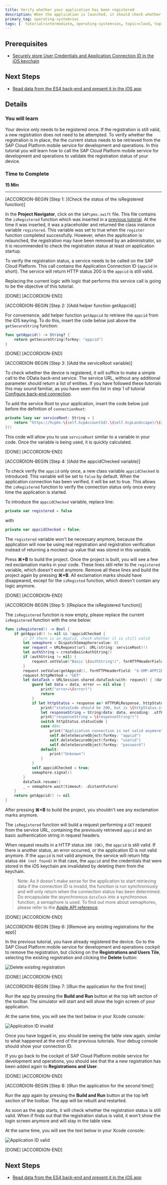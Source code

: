 ```yaml
---
title: Verify whether your application has been registered
description: When the application is launched, it should check whether the application is properly registered with the SAP Cloud Platform Mobile Service. Only when it is registered, it allowed to access back-end services.
primary_tag: operating-system>ios
tags: [  tutorial>intermediate, operating-system>ios, topic>cloud, topic>mobile, products>sap-cloud-platform ]
---
```


## Prerequisites  
 - [Securely store User Credentials and Application Connection ID in the iOS keychain](https://www.sap.com/developer/tutorials/fiori-ios-hcpms-secure-credentials-keychain.html)

## Next Steps
 - [Read data from the ES4 back-end and present it in the iOS app](https://www.sap.com/developer/tutorials/fiori-ios-hcpms-retrieve-odata-service.html)

## Details
### You will learn  
Your device only needs to be registered once. If the registration is still valid, a new registration does not need to be attempted. To verify whether the registration is in place, the the current status needs to be retrieved from the SAP Cloud Platform mobile service for development and operations. In this tutorial you will learn how to call the SAP Cloud Platform mobile service for development and operations to validate the registration status of your device.

### Time to Complete
**15 Min**

---

[ACCORDION-BEGIN [Step 1: ](Check the status of the isRegistered function)]

In the **Project Navigator**, click on the `SAPcpms.swift` file. This file contains the `isRegistered` function which was inserted in a [previous tutorial](http://www.sap.com/developer/tutorials.html?fiori-ios-hcpms-device-registration.html). At the time it was inserted, it was a placeholder and returned the class instance variable `registered`. This variable was set to true when the `register` function completed successfully. However, when the application is relaunched, the registration may have been removed by an administrator, so it is recommended to check the registration status at least on application startup.

To verify the registration status, a service needs to be called on the SAP Cloud Platform. This call contains the Application Connection ID (`appcid` in short). The service will return HTTP status 200 is the `appcid` is still valid.

Replacing the current logic with logic that performs this service call is going to be the objective of this tutorial.

[DONE]
[ACCORDION-END]

[ACCORDION-BEGIN [Step 2: ](Add helper function getAppcid)]

For convenience, add helper function `getAppcid` to retrieve the `appcid` from the iOS keyring. To do this, insert the code below just above the `getSecureString` function:

```swift
func getAppcid() -> String? {
    return getSecureString(forKey: "appcid")
}
```

[DONE]
[ACCORDION-END]

[ACCORDION-BEGIN [Step 3: ](Add the serviceRoot variable)]

To check whether the device is registered, it will suffice to make a simple call to the OData back-end service. The service URL, without any additional parameter should return a list of entities. If you have followed these tutorials this may sound familiar, as you have seen this list in step 1 of tutorial [Configure back-end connection](http://www.sap.com/developer/tutorials.html?fiori-ios-hcpms-backend-connection.html).

To add the service Root to your application, insert the code below just before the definition of `connectionRoot`:

```swift
private lazy var serviceRoot: String = {
    return "https://hcpms-\(self.hcpAccountId).\(self.hcpLandscape)/\(self.hcpAppId)"
}()
```

This code will allow you to use `serviceRoot` similar to a variable in your code. Once the variable is being used, it is quickly calculated.

[DONE]
[ACCORDION-END]

[ACCORDION-BEGIN [Step 4: ](Add the appcidChecked variable)]

To check verify the `appcid` only once, a new class variable `appcidChecked` is introduced. This variable will be set to `false` by default. When the application connection has been verified, it will be set to true. This allows the `isRegistered` function to verify the connection status only once every time the application is started.

To introduce the `appcidChecked` variable, replace line:
```swift
private var registered = false
```
with
```swift
private var appcidChecked = false;
```

The `registered` variable won't be necessary anymore, because the application will now be using real registration and registration verification instead of returning a mocked-up value that was stored in this variable.

Press **⌘+B** to build the project. Once the project is built, you will see a few red exclamation marks in your code. These lines still refer to the `registered` variable, which doesn't exist anymore. Remove all these lines and build the project again by pressing **⌘+B**. All exclamation marks should have disappeared, except for the `isRegisted` function, which doesn't contain any logic anymore.

[DONE]
[ACCORDION-END]

[ACCORDION-BEGIN [Step 5: ](Replace the isRegistered function)]

The `isRegistered` function is now empty, please replace the current `isRegistered` function with the one below:

```swift
func isRegistered() -> Bool {
    if getAppcid() != nil && !appcidChecked {
        // If there is an AppCid, check whether it is still valid
        let semaphore = DispatchSemaphore(value: 0)
        var request = URLRequest(url: URL(string: serviceRoot)!)
        let authString = createBasicAuthString()
        if (authString != nil) {
            request.setValue("Basic \(authString!)", forHTTPHeaderField: "Authorization")
        }
        request.setValue(getAppcid(), forHTTPHeaderField: "X-SMP-APPCID")
        request.httpMethod = "GET"
        let dataTask = URLSession.shared.dataTask(with: request) { (data, response, error) in
            guard let data = data, error == nil else {
                print("error=\(error)")
                return
            }
            if let httpStatus = response as? HTTPURLResponse, httpStatus.statusCode != 200 {
                print("statusCode should be 200, but is \(httpStatus.statusCode)")
                let responseString = String(data: data, encoding: .utf8)
                print("responseString = \(responseString!)")
                switch httpStatus.statusCode {
                case 404:
                    print("Application connection is not valid anymore")
                    self.deleteSecureObject(forKey: "appcid")
                    self.deleteSecureObject(forKey: "userid")
                    self.deleteSecureObject(forKey: "password")
                default:
                    print("Unknown")
                }
            }
            self.appcidChecked = true;
            semaphore.signal()
        }
        dataTask.resume()
        _ = semaphore.wait(timeout: .distantFuture)
    }
    return getAppcid() != nil
}
```

After pressing **⌘+B** to build the project, you shouldn't see any exclamation marks anymore.

The `isRegistered` function will build a request performing a `GET` request from the service URL, containing the previously retrieved `appcid` and an basic authentication string in request headers.

When request results in a HTTP status `200 (OK)`, the `appcid` is still valid. If there is another status, an error occurred, or the application ID is not valid anymore. If the `appcid` is not valid anymore, the service will return http status `404 (not found)` in that case, the `appcid` and the credentials that were stored in the iOS keychain are invalidated by deleting them from the keychain.

> Note: As it doesn't make sense for the application to start retrieving data if the connection ID is invalid, the function is run synchronously and will only return when the connection status has been determined. Do encapsulate the asynchronous `dataTask` into a synchronous function, a semaphore is used. To find out more about semaphores, please refer to the [Apple API reference](https://developer.apple.com/reference/dispatch/dispatchsemaphore).

[DONE]
[ACCORDION-END]

[ACCORDION-BEGIN [Step 6: ](Remove any existing registrations for the app)]

In the previous tutorial, you have already registered the device. Go to the SAP Cloud Platform mobile service for development and operations cockpit to remove the registration, but clicking on the **Registrations and Users Tile**, selecting the existing registration and clicking the **Delete** button:

![Delete existing registration](image-1.png)

[DONE]
[ACCORDION-END]

[ACCORDION-BEGIN [Step 7: ](Run the application for the first time)]

Run the app by pressing the **Build and Run** button at the top left section of the toolbar. The simulator will start and will show the login screen of your application.

At the same time, you will see the text below in your Xcode console:

![Application ID invalid](image-2.png)

Once you have logged in, you should be seeing the table view again, similar to what happened at the end of the previous tutorials. Your debug console should show your connection ID.

If you go back to the cockpit of SAP Cloud Platform mobile service for development and operations, you should see that the a new registration has been added again to **Registrations and User**.

[DONE]
[ACCORDION-END]

[ACCORDION-BEGIN [Step 8: ](Run the application for the second time)]

Run the app again by pressing the **Build and Run** button at the top left section of the toolbar. The app will be rebuilt and restarted.

As soon as the app starts, it will check whether the registration status is still valid. When if finds out that the registration status is valid, it won't show the login screen anymore and will stay in the table view.

At the same time, you will see the text below in your Xcode console:

![Application ID valid](image-3.png)

[DONE]
[ACCORDION-END]

## Next Steps
- [Read data from the ES4 back-end and present it in the iOS app](https://www.sap.com/developer/tutorials/fiori-ios-hcpms-retrieve-odata-service.html)
